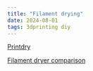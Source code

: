 ```yaml
---
title: "Filament drying"
date: 2024-08-01
tags: 3dprinting diy
---
```


[Printdry](https://www.printdry.com/shop/)

[Filament dryer comparison](https://www.mytechfun.com/filament-dryers)